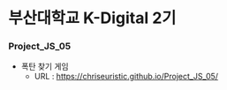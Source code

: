 # 부산대학교 K-Digital 2기
### Project_JS_05
* 폭탄 찾기 게임
  + URL : https://chriseuristic.github.io/Project_JS_05/
